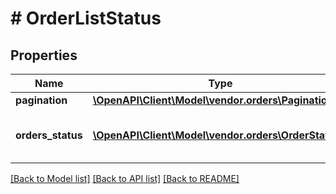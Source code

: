 # # OrderListStatus

## Properties

Name | Type | Description | Notes
------------ | ------------- | ------------- | -------------
**pagination** | [**\OpenAPI\Client\Model\vendor.orders\Pagination**](Pagination.md) |  | [optional]
**orders_status** | [**\OpenAPI\Client\Model\vendor.orders\OrderStatus[]**](OrderStatus.md) | Represents an order status within the OrderListStatus. | [optional]

[[Back to Model list]](../../README.md#models) [[Back to API list]](../../README.md#endpoints) [[Back to README]](../../README.md)
